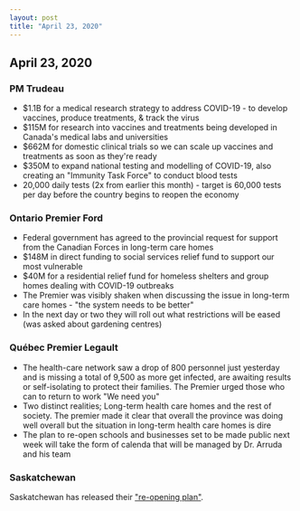 ```yaml
---
layout: post
title: "April 23, 2020"
---
```


## April 23, 2020

### PM Trudeau

* $1.1B for a medical research strategy to address COVID-19 - to develop vaccines, produce treatments, & track the virus
* $115M for research into vaccines and treatments being developed in Canada's medical labs and universities
* $662M for domestic clinical trials so we can scale up vaccines and treatments as soon as they're ready
* $350M to expand national testing and modelling of COVID-19, also creating an "Immunity Task Force" to conduct blood tests
* 20,000 daily tests (2x from earlier this month) - target is 60,000 tests per day before the country begins to reopen the economy

### Ontario Premier Ford

* Federal government has agreed to the provincial request for support from the Canadian Forces in long-term care homes
* $148M in direct funding to social services relief fund to support our most vulnerable
* $40M for a residential relief fund for homeless shelters and group homes dealing with COVID-19 outbreaks
* The Premier was visibly shaken when discussing the issue in long-term care homes - "the system needs to be better"
* In the next day or two they will roll out what restrictions will be eased (was asked about gardening centres)

### Québec Premier Legault

* The health-care network saw a drop of 800 personnel just yesterday and is missing a total of 9,500 as more get infected, are awaiting results or self-isolating to protect their families. The Premier urged those who can to return to work "We need you"
* Two distinct realities; Long-term health care homes and the rest of society. The premier made it clear that overall the province was doing well overall but the situation in long-term health care homes is dire
* The plan to re-open schools and businesses set to be made public next week will take the form of calenda that will be managed by Dr. Arruda and his team

### Saskatchewan

Saskatchewan has released their ["re-opening plan"](https://www.saskatchewan.ca/government/news-and-media/2020/april/23/reopen-saskatchewan-plan).